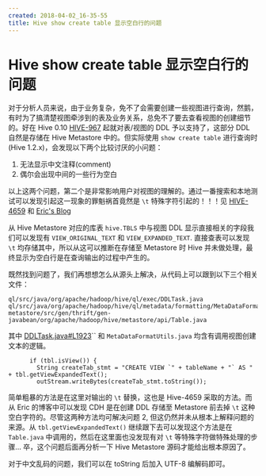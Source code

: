 ```yaml
---
created: 2018-04-02_16-35-55
title: Hive show create table 显示空白行的问题
---
```


# Hive show create table 显示空白行的问题

对于分析人员来说，由于业务复杂，免不了会需要创建一些视图进行查询，然鹅，有时为了搞清楚视图牵涉到的表及业务关系，总免不了要去查看视图的创建细节的。好在 Hive 0.10 [HIVE-967](https://issues.apache.org/jira/browse/HIVE-967) 起就对表/视图的 DDL 予以支持了，这部分 DDL 自然是存储在 Hive Metastore 中的。但实际使用 `show create table` 进行查询时(Hive 1.2.x)，会发现以下两个比较讨厌的小问题：
1. 无法显示中文注释(comment)
2. 偶尔会出现中间的一些行为空白

以上这两个问题，第二个是非常影响用户对视图的理解的。通过一番搜索和本地测试可以发现引起这一现象的罪魁祸首竟然是 `\t` 特殊字符引起的！！！见 [HIVE-4659](https://issues.apache.org/jira/browse/HIVE-4659) 和 [Eric's Blog](http://www.ericlin.me/2017/12/show-create-table-output-truncated-for-view-in-hive/)

从 Hive Metastore 对应的库表 `hive.TBLS` 中与视图 DDL 显示直接相关的字段我们可以发现有 `VIEW_ORIGINAL_TEXT` 和 `VIEW_EXPANDED_TEXT`. 直接查表可以发现 `\t` 均存储其中，所以从这可以推断在存储至 Metastore 时 Hive 并未做处理，最终显示为空白行是在查询输出的过程中产生的。

既然找到问题了，我们再想想怎么从源头上解决，从代码上可以跟到以下三个相关文件：

```
ql/src/java/org/apache/hadoop/hive/ql/exec/DDLTask.java
ql/src/java/org/apache/hadoop/hive/ql/metadata/formatting/MetaDataFormatUtils.java
metastore/src/gen/thrift/gen-javabean/org/apache/hadoop/hive/metastore/api/Table.java
```

其中 [DDLTask.java#L1923](https://github.com/apache/hive/blob/release-1.2.1/ql/src/java/org/apache/hadoop/hive/ql/exec/DDLTask.java#L1923)`` 和 `MetaDataFormatUtils.java` 均含有调用视图创建文本的逻辑。

```
      if (tbl.isView()) {
        String createTab_stmt = "CREATE VIEW `" + tableName + "` AS " + tbl.getViewExpandedText();
        outStream.writeBytes(createTab_stmt.toString());
```

简单粗暴的方法是在这里对输出的 `\t` 替换，这也是 Hive-4659 采取的方法。而从 Eric 的博客中可以发现 CDH 是在创建 DDL 存储至 Metastore 前去掉 `\t` 这种空白字符的。尽管这两种方法均可解决问题 2, 但这仍然并未从根本上解释问题的来源。从 `tbl.getViewExpandedText()` 继续跟下去可以发现这个方法是在 `Table.java` 中调用的，然后在这里面也没发现有对 `\t` 等特殊字符做特殊处理的步骤... 卒，这个问题后面再分析一下 Hive Metastore 源码才能给出根本原因了。

对于中文乱码的问题，我们可以在 toString 后加入 UTF-8 编解码即可。